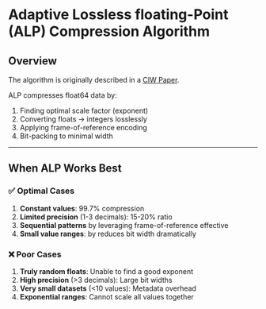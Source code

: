 # Adaptive Lossless floating-Point (ALP) Compression Algorithm

## Overview 

The algorithm is originally described in a [CIW Paper](https://github.com/cwida/ALP).

ALP compresses float64 data by:
1. Finding optimal scale factor (exponent)
2. Converting floats → integers losslessly
3. Applying frame-of-reference encoding
4. Bit-packing to minimal width

---

## When ALP Works Best

### ✅ Optimal Cases
1. **Constant values**: 99.7% compression
2. **Limited precision** (1-3 decimals): 15-20% ratio
3. **Sequential patterns** by leveraging frame-of-reference effective
4. **Small value ranges**: by reduces bit width dramatically

### ❌ Poor Cases
1. **Truly random floats**: Unable to find a good exponent
2. **High precision** (>3 decimals): Large bit widths
3. **Very small datasets** (<10 values): Metadata overhead
4. **Exponential ranges**: Cannot scale all values together

